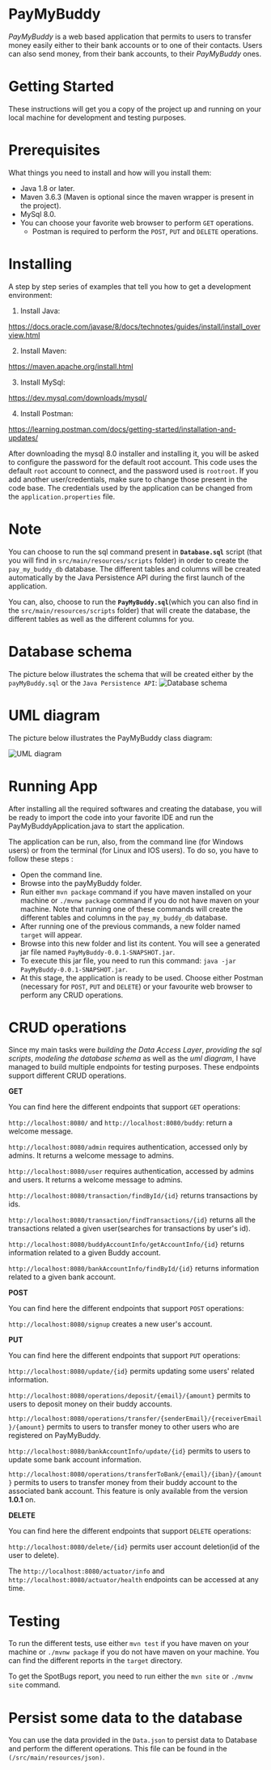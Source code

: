 # PayMyBuddy
_PayMyBuddy_ is a web based application that permits to users to transfer money easily
either to their bank accounts or to one of their contacts. Users can also send money, 
from their bank accounts, to their _PayMyBuddy_ ones.

# Getting Started
These instructions will get you a copy of the project up and running on your local machine 
for development and testing purposes.

# Prerequisites
What things you need to install and how will you install them:
- Java 1.8 or later.
- Maven 3.6.3 (Maven is optional since the maven wrapper is present in the project).
- MySql 8.0.
- You can choose your favorite web browser to perform `GET` operations.
  - Postman is required to perform the `POST`, `PUT` and `DELETE` operations.
# Installing 
A step by step series of examples that tell you how to get a development environment:

1. Install Java:

https://docs.oracle.com/javase/8/docs/technotes/guides/install/install_overview.html

2. Install Maven:

https://maven.apache.org/install.html

3. Install MySql:

https://dev.mysql.com/downloads/mysql/

4. Install Postman:

https://learning.postman.com/docs/getting-started/installation-and-updates/

After downloading the mysql 8.0 installer and installing it, you will be asked to configure the password 
for the default root account. This code uses the default `root` account to connect, and the password used is `rootroot`. 
If you add another user/credentials, make sure to change those present in the code base. 
The credentials used by the application can be changed from the `application.properties` file.

# Note

You can choose to run the sql command present in **`Database.sql`** script
(that you will find in `src/main/resources/scripts` folder) in order to create the `pay_my_buddy_db` database. 
The different tables and columns will be created automatically by the Java Persistence API during the first launch 
of the application.

You can, also, choose to run the **`PayMyBuddy.sql`**(which you can also find in the `src/main/resources/scripts` folder) 
that will create the database, the different tables as well as the different columns for you.

# Database schema

The picture below illustrates the schema that will be created either by the `payMyBuddy.sql` 
or the `Java Persistence API`:
![Database schema](src/main/resources/static/P6_mpd.png)

# UML diagram

The picture below illustrates the PayMyBuddy class diagram:

![UML diagram](src/main/resources/static/ClassDiagram.png)

# Running App

After installing all the required softwares and creating the database, 
you will be ready to import the code into your favorite IDE and run the PayMyBuddyApplication.java 
to start the application.

The application can be run, also, from the command line (for Windows users) or from the terminal 
(for Linux and IOS users). To do so, you have to follow these steps :

- Open the command line.
- Browse into the payMyBuddy folder.
- Run either `mvn package` command if you have maven installed on your machine 
or `./mvnw package` command if you do not have maven on your machine. 
Note that running one of these commands will create the different tables and columns in the `pay_my_buddy_db` database.
- After running one of the previous commands, a new folder named `target` will appear.
- Browse into this new folder and list its content. 
You will see a generated jar file named `PayMyBuddy-0.0.1-SNAPSHOT.jar`.
- To execute this jar file, you need to run this command: `java -jar PayMyBuddy-0.0.1-SNAPSHOT.jar`.
- At this stage, the application is ready to be used. Choose either Postman (necessary for `POST`, `PUT` and `DELETE`) 
or your favourite web browser to perform any CRUD operations.

# CRUD operations

Since my main tasks were _building the Data Access Layer_, _providing the sql scripts_, _modeling the database 
schema_ as well as the _uml diagram_, I have managed to build multiple endpoints for testing purposes. 
These endpoints support different CRUD operations.

**GET**

You can find here the different endpoints that support `GET` operations:

`http://localhost:8080/` and `http://localhost:8080/buddy`: return a welcome message.

`http://localhost:8080/admin` requires authentication, accessed only by admins. It returns a welcome message to admins.

`http://localhost:8080/user` requires authentication, accessed by admins and users. It returns a welcome message to admins.

`http://localhost:8080/transaction/findById/{id}` returns transactions by ids.

`http://localhost:8080/transaction/findTransactions/{id}` returns all the transactions related a given user(searches for transactions by user's id).

`http://localhost:8080/buddyAccountInfo/getAccountInfo/{id}` returns information related to a given Buddy account.

`http://localhost:8080/bankAccountInfo/findById/{id}` returns information related to a given bank account.

**POST**

You can find here the different endpoints that support `POST` operations:

`http://localhost:8080/signup` creates a new user's account.

**PUT**

You can find here the different endpoints that support `PUT` operations:

`http://localhost:8080/update/{id}` permits updating some users' related information.

`http://localhost:8080/operations/deposit/{email}/{amount}` permits to users to deposit money on their buddy accounts.

`http://localhost:8080/operations/transfer/{senderEmail}/{receiverEmail}/{amount}` permits to users to transfer money to other users who are registered on PayMyBuddy.

`http://localhost:8080/bankAccountInfo/update/{id}` permits to users to update some bank account information.

`http://localhost:8080/operations/transferToBank/{email}/{iban}/{amount}` 
permits to users to transfer money from their buddy account to the associated bank account. 
This feature is only available from the version **1.0.1** on.

**DELETE**

You can find here the different endpoints that support `DELETE` operations:

`http://localhost:8080/delete/{id}` permits user account deletion(id of the user to delete).

The `http://localhost:8080/actuator/info` and `http://localhost:8080/actuator/health` endpoints can be accessed at any time.

# Testing

To run the different tests, use either `mvn test` if you have maven on your machine 
or `./mvnw package` if you do not have maven on your machine. You can find the different reports in the
 `target` directory.
 
 To get the SpotBugs report, you need to run either the `mvn site` or `./mvnw site` command.
 
 # Persist some data to the database
 
You can use the data provided in the `Data.json` to persist data to Database and perform the different operations. 
This file can be found in the `(/src/main/resources/json)`.